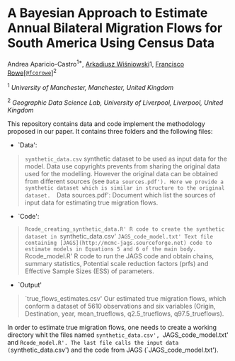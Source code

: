 # A Bayesian Approach to Estimate Annual Bilateral Migration Flows for South America Using Census Data

Andrea Aparicio-Castro<sup>1*</sup>, [Arkadiusz Wiśniowski](https://www.research.manchester.ac.uk/portal/a.wisniowski.html)</sup>1</sup>, [Francisco Rowe](http://www.franciscorowe.com)[[`@fcorowe`](http://twitter.com/fcorowe)]<sup>2</sup>

<sup>1</sup> *University of Manchester, Manchester, United Kingdom*

<sup>2</sup> *Geographic Data Science Lab, University of Liverpool, Liverpool, United Kingdom*

This repository contains data and code implement the methodology proposed in our paper. It contains three folders and the following files:

* `Data':
> `synthetic_data.csv`
synthetic dataset to be used as input data for the model. Data use copyrights prevents from sharing the original data used for the modelling. However the original data can be obtained from different sources (see `Data sources.pdf'). Here we provide a synthetic dataset which is similar in structure to the original dataset. 
> `Data sources.pdf':
Document which list the sources of input data for estimating true migration flows. 


* `Code':
> `Rcode_creating_synthetic_data.R'
R code to create the synthetic dataset in `synthetic_data.csv'
> `JAGS_code_model.txt'
Text file containing [JAGS](http://mcmc-jags.sourceforge.net) code to estimate models in Equations 5 and 6 of the main body.
> `Rcode_model.R'
R code to run the JAGS code and obtain chains, summary statistics, Potential scale reduction factors (prfs) and Effective Sample Sizes (ESS) of parameters.


* `Output'
> `true_flows_estimates.csv'
Our estimated true migration flows, which conform a dataset of 5610 observations and six variables (Origin, Destination, year, mean_trueflows, q2.5_trueflows, q97.5_trueflows).

In order to estimate true migration flows, one needs to create a working directory whit the files named `synthetic_data.csv', `JAGS_code_model.txt' and `Rcode_model.R'. The last file calls the input data (`synthetic_data.csv') and the code from JAGS (`JAGS_code_model.txt').


